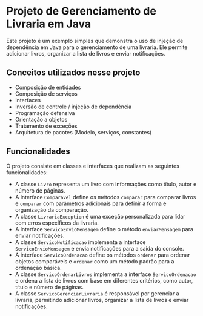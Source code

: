 
# Projeto de Gerenciamento de Livraria em Java

Este projeto é um exemplo simples que demonstra o uso de injeção de dependência em Java para o gerenciamento de uma livraria. Ele permite adicionar livros, organizar a lista de livros e enviar notificações.


## Conceitos utilizados nesse projeto
- Composição de entidades
- Composição de serviços
- Interfaces
- Inversão de controle / injeção de dependência
- Programação defensiva
- Orientação a objetos
- Tratamento de exceções
- Arquitetura de pacotes (Modelo, serviços, constantes)

## Funcionalidades

O projeto consiste em classes e interfaces que realizam as seguintes funcionalidades:

- A classe `Livro` representa um livro com informações como título, autor e número de páginas.
- A interface `Comparavel` define os métodos `comparar` para comparar livros e `comparar` com parâmetros adicionais para definir a forma e organização da comparação.
- A classe `LivrariaException` é uma exceção personalizada para lidar com erros específicos da livraria.
- A interface `ServicoEnvioMensagem` define o método `enviarMensagem` para enviar notificações.
- A classe `ServicoNotificacao` implementa a interface `ServicoEnvioMensagem` e envia notificações para a saída do console.
- A interface `ServicoOrdenacao` define os métodos `ordenar` para ordenar objetos comparáveis e `ordenar` como um método padrão para a ordenação básica.
- A classe `ServicoOrdenarLivros` implementa a interface `ServicoOrdenacao` e ordena a lista de livros com base em diferentes critérios, como autor, título e número de páginas.
- A classe `ServicoGerenciarLivraria` é responsável por gerenciar a livraria, permitindo adicionar livros, organizar a lista de livros e enviar notificações.

